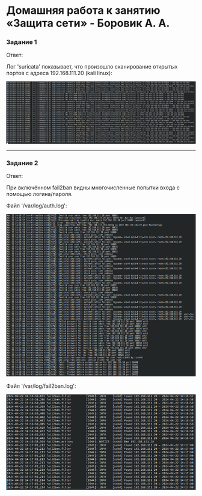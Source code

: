 # Домашняя работа к занятию «Защита сети» - Боровик А. А.

### Задание 1

Ответ:

Лог 'suricata' показывает, что произошло сканирование открытых портов с адреса 192.168.111.20 (kali linux):

![Лог suricata](https://github.com/Lex-Chaos/defnet-hw/blob/main/img/Task1_suricatalog.png)

---

### Задание 2

Ответ:

При включённом fail2ban видны многочисленные попытки входа с помощью логина/пароля.

Файл '/var/log/auth.log':

![Файл auth.log](https://github.com/Lex-Chaos/defnet-hw/blob/main/img/Task2_authlog.png)

Файл '/var/log/fail2ban.log':

![Файл fail2ban.log](https://github.com/Lex-Chaos/defnet-hw/blob/main/img/Task2_fail2banlog.png)
